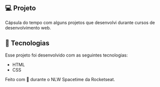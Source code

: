 ## 💻 Projeto

Cápsula do tempo com alguns projetos que desenvolvi durante cursos de desenvolvimento web.

## 🚀 Tecnologias

Esse projeto foi desenvolvido com as seguintes tecnologias:

- HTML
- CSS

Feito com 💜 durante o NLW Spacetime da Rocketseat.
